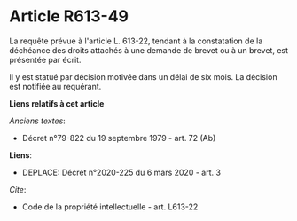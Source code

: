# Article R613-49

La requête prévue à l'article L. 613-22, tendant à la constatation de la déchéance des droits attachés à une demande de
brevet ou à un brevet, est présentée par écrit. 

Il y est statué par décision motivée dans un délai de six mois. La décision est notifiée au requérant.

**Liens relatifs à cet article**

_Anciens textes_:

  - Décret n°79-822 du 19 septembre 1979 - art. 72 (Ab)

**Liens**:

  - DEPLACE: Décret n°2020-225 du 6 mars 2020 - art. 3

_Cite_:

  - Code de la propriété intellectuelle - art. L613-22
